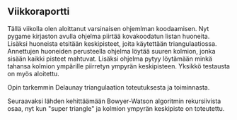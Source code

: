 ## Viikkoraportti

Tällä viikolla olen aloittanut varsinaisen ohjemlman koodaamisen. Nyt pygame kirjaston avulla ohjelma piirtää kovakoodatun listan huoneita. Lisäksi huoneista etsitään keskipisteet, joita käytettään triangulaatiossa. Annettujen huoneiden perusteella ohjelma löytää suuren kolmion, jonka sisään kaikki pisteet mahtuvat. Lisäksi ohjelma pytyy löytämään minkä tahansa kolmion ympärille piirretyn ympyrän keskipisteen. Yksikkö testausta on myös aloitettu.

Opin tarkemmin Delaunay triangulaation toteutuksesta ja toiminnasta. 

Seuraavaksi lähden kehittäämään Bowyer-Watson algoritmin rekursiivista osaa, nyt kun "super triangle" ja kolmion ympyrän keskipiste on toteutettu.